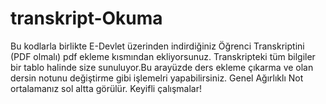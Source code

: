 # transkript-Okuma
Bu kodlarla birlikte E-Devlet üzerinden indirdiğiniz Öğrenci Transkriptini (PDF olmalı) pdf ekleme kısmından ekliyorsunuz. Transkripteki tüm bilgiler bir tablo halinde size sunuluyor.Bu arayüzde ders ekleme çıkarma ve olan dersin notunu değiştirme gibi işlemelri yapabilirsiniz. Genel Ağırlıklı Not ortalamanız sol altta görülür. Keyifli çalışmalar!
